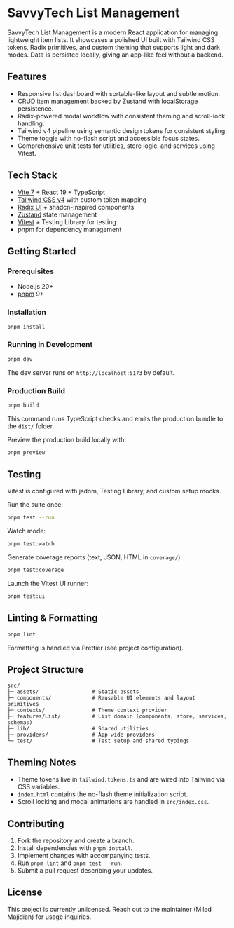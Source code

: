 # SavvyTech List Management

SavvyTech List Management is a modern React application for managing lightweight item lists. It showcases a polished UI built with Tailwind CSS tokens, Radix primitives, and custom theming that supports light and dark modes. Data is persisted locally, giving an app-like feel without a backend.

## Features
- Responsive list dashboard with sortable-like layout and subtle motion.
- CRUD item management backed by Zustand with localStorage persistence.
- Radix-powered modal workflow with consistent theming and scroll-lock handling.
- Tailwind v4 pipeline using semantic design tokens for consistent styling.
- Theme toggle with no-flash script and accessible focus states.
- Comprehensive unit tests for utilities, store logic, and services using Vitest.

## Tech Stack
- [Vite 7](https://vitejs.dev/) + React 19 + TypeScript
- [Tailwind CSS v4](https://tailwindcss.com/) with custom token mapping
- [Radix UI](https://www.radix-ui.com/) + shadcn-inspired components
- [Zustand](https://zustand-demo.pmnd.rs/) state management
- [Vitest](https://vitest.dev/) + Testing Library for testing
- pnpm for dependency management

## Getting Started

### Prerequisites
- Node.js 20+
- [pnpm](https://pnpm.io/) 9+

### Installation
```bash
pnpm install
```

### Running in Development
```bash
pnpm dev
```
The dev server runs on `http://localhost:5173` by default.

### Production Build
```bash
pnpm build
```
This command runs TypeScript checks and emits the production bundle to the `dist/` folder.

Preview the production build locally with:
```bash
pnpm preview
```

## Testing

Vitest is configured with jsdom, Testing Library, and custom setup mocks.

Run the suite once:
```bash
pnpm test --run
```

Watch mode:
```bash
pnpm test:watch
```

Generate coverage reports (text, JSON, HTML in `coverage/`):
```bash
pnpm test:coverage
```

Launch the Vitest UI runner:
```bash
pnpm test:ui
```

## Linting & Formatting

```bash
pnpm lint
```

Formatting is handled via Prettier (see project configuration).

## Project Structure

```
src/
├─ assets/                 # Static assets
├─ components/             # Reusable UI elements and layout primitives
├─ contexts/               # Theme context provider
├─ features/List/          # List domain (components, store, services, schemas)
├─ lib/                    # Shared utilities
├─ providers/              # App-wide providers
└─ test/                   # Test setup and shared typings
```

## Theming Notes
- Theme tokens live in `tailwind.tokens.ts` and are wired into Tailwind via CSS variables.
- `index.html` contains the no-flash theme initialization script.
- Scroll locking and modal animations are handled in `src/index.css`.

## Contributing
1. Fork the repository and create a branch.
2. Install dependencies with `pnpm install`.
3. Implement changes with accompanying tests.
4. Run `pnpm lint` and `pnpm test --run`.
5. Submit a pull request describing your updates.

## License

This project is currently unlicensed. Reach out to the maintainer (Milad Majidian) for usage inquiries.
